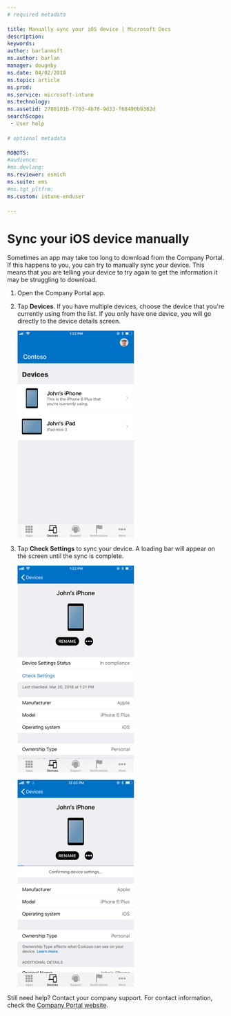 ```yaml
---
# required metadata

title: Manually sync your iOS device | Microsoft Docs
description:
keywords:
author: barlanmsft
ms.author: barlan
manager: dougeby
ms.date: 04/02/2018
ms.topic: article
ms.prod:
ms.service: microsoft-intune
ms.technology:
ms.assetid: 2780101b-f703-4b78-9d33-f68490b9382d
searchScope:
 - User help

# optional metadata

ROBOTS:  
#audience:
#ms.devlang:
ms.reviewer: esmich
ms.suite: ems
#ms.tgt_pltfrm:
ms.custom: intune-enduser

---
```



# Sync your iOS device manually

Sometimes an app may take too long to download from the Company Portal. If this happens to you, you can try to manually sync your device. This means that you are telling your device to try again to get the information it may be struggling to download.

1. Open the Company Portal app.

2. Tap **Devices**. If you have multiple devices, choose the device that you're currently using from the list. If you only have one device, you will go directly to the device details screen.

    ![Screenshot of the Devices screen, showing two devices. The top device has text that says "This is the iPhone 6 Plus that you're currenty using."](/intune-user-help/media/ios_sync_1_CP_after_1804.png)

3. Tap **Check Settings** to sync your device. A loading bar will appear on the screen until the sync is complete.

    ![Screenshot of the Device details showing the device's last check in time and Check Settings link.](/intune-user-help/media/ios_sync_2_CP_after_1804.png)  

   ![Screenshot of the Device details showing the loading bar after the user clicked Check Settings.](/intune-user-help/media/ios_sync_3_CP-after_1804.png)

Still need help? Contact your company support. For contact information, check the [Company Portal website](https://portal.manage.microsoft.com#HelpDeskDialog).


